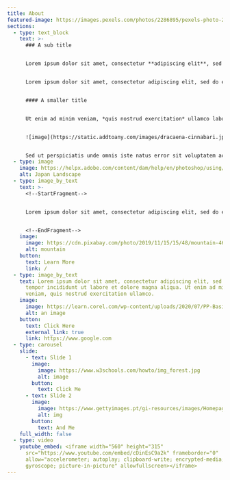 ```yaml
---
title: About
featured-image: https://images.pexels.com/photos/2286895/pexels-photo-2286895.jpeg?auto=compress&cs=tinysrgb&dpr=2&h=750&w=1260
sections:
  - type: text_block
    text: >-
      ### A sub title


      Lorem ipsum dolor sit amet, consectetur **adipiscing elit**, sed do eiusmod [tempor incididunt](https://www.google.com) ut labore et dolore magna aliqua.


      Lorem ipsum dolor sit amet, consectetur adipiscing elit, sed do eiusmod tempor incididunt ut labore et dolore magna aliqua. Ut enim ad minim veniam, quis nostrud exercitation ullamco laboris nisi ut aliquip ex ea commodo consequat. Duis aute irure dolor in reprehenderit in voluptate velit esse cillum dolore eu fugiat nulla pariatur. Excepteur sint occaecat cupidatat non proident, sunt in culpa qui officia deserunt mollit anim id est laborum.


      #### A smaller title


      Ut enim ad minim veniam, *quis nostrud exercitation* ullamco laboris nisi ut aliquip ex ea commodo consequat. Duis aute irure dolor in reprehenderit in voluptate velit esse cillum dolore eu fugiat nulla pariatur. Excepteur sint occaecat cupidatat non proident, sunt in culpa qui officia deserunt mollit anim id est laborum.


      ![image](https://static.addtoany.com/images/dracaena-cinnabari.jpg "Some Trees")


      Sed ut perspiciatis unde omnis iste natus error sit voluptatem accusantium doloremque laudantium, totam rem aperiam, eaque ipsa quae ab illo inventore veritatis et quasi architecto beatae vitae dicta sunt explicabo. Nemo enim ipsam voluptatem quia voluptas sit aspernatur aut odit aut fugit, sed quia consequuntur magni dolores eos qui ratione voluptatem sequi nesciunt. Neque porro quisquam est, qui dolorem ipsum quia dolor sit amet, consectetur, adipisci velit, sed quia non numquam eius modi tempora incidunt ut labore et dolore magnam aliquam quaerat voluptatem. Ut enim ad minima veniam, quis nostrum exercitationem ullam corporis suscipit laboriosam, nisi ut aliquid ex ea commodi consequatur? Quis autem vel eum iure reprehenderit qui in ea voluptate velit esse quam nihil molestiae consequatur, vel illum qui dolorem eum fugiat quo voluptas nulla pariatur?
  - type: image
    image: https://helpx.adobe.com/content/dam/help/en/photoshop/using/convert-color-image-black-white/jcr_content/main-pars/before_and_after/image-before/Landscape-Color.jpg
    alt: Japan Landscape
  - type: image_by_text
    text: >-
      <!--StartFragment-->


      Lorem ipsum dolor sit amet, consectetur adipiscing elit, sed do eiusmod tempor incididunt ut labore et dolore magna aliqua. Ut enim ad minim veniam, quis nostrud exercitation ullamco


      <!--EndFragment-->
    image:
      image: https://cdn.pixabay.com/photo/2019/11/15/15/48/mountain-4628685_960_720.jpg
      alt: mountain
    button:
      text: Learn More
      link: /
  - type: image_by_text
    text: Lorem ipsum dolor sit amet, consectetur adipiscing elit, sed do eiusmod
      tempor incididunt ut labore et dolore magna aliqua. Ut enim ad minim
      veniam, quis nostrud exercitation ullamco.
    image:
      image: https://learn.corel.com/wp-content/uploads/2020/07/PP-BasicImageEditing-Image01.jpg
      alt: an image
    button:
      text: Click Here
      external_link: true
      link: https://www.google.com
  - type: carousel
    slide:
      - text: Slide 1
        image:
          image: https://www.w3schools.com/howto/img_forest.jpg
          alt: image
        button:
          text: Click Me
      - text: Slide 2
        image:
          image: https://www.gettyimages.pt/gi-resources/images/Homepage/Hero/PT/PT_hero_42_153645159.jpg
          alt: img
        button:
          text: And Me
    full_width: false
  - type: video
    youtube_embed: <iframe width="560" height="315"
      src="https://www.youtube.com/embed/cDinEsC9a2k" frameborder="0"
      allow="accelerometer; autoplay; clipboard-write; encrypted-media;
      gyroscope; picture-in-picture" allowfullscreen></iframe>
---
```

